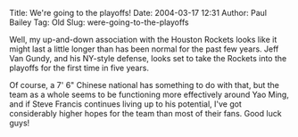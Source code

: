 Title: We're going to the playoffs!
Date: 2004-03-17 12:31
Author: Paul Bailey
Tag: Old
Slug: were-going-to-the-playoffs

Well, my up-and-down association with the Houston Rockets looks like it
might last a little longer than has been normal for the past few years.
Jeff Van Gundy, and his NY-style defense, looks set to take the Rockets
into the playoffs for the first time in five years.

Of course, a 7' 6" Chinese national has something to do with that, but
the team as a whole seems to be functioning more effectively around Yao
Ming, and if Steve Francis continues living up to his potential, I've
got considerably higher hopes for the team than most of their fans. Good
luck guys!
